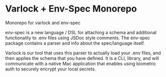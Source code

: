 # Varlock + Env-Spec Monorepo

Monorepo for varlock and env-spec

env-spec is a new language / DSL for attaching a schema and additional functionality to .env files
using JSDoc style comments. The env-spec package contains a parser and info about the spec/language itself.

Varlock is our tool that uses this parser to actually load your .env files, and then applies the schema
that you have defined. It is a CLI, library, and will communicate with a native Mac application that 
enables using biometric auth to securely encrypt your local secrets.